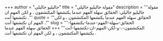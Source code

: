 +++
author = "جاليليو جاليلي"
title = "مقولة جاليليو جاليلي"
description = '''مقولة جاليليو جاليلي: الحقائق سهلة الفهم عندما يكتشفها المكتشفون ، و لكن المهم ان تكتشفها أنت .'''
quote = '''الحقائق سهلة الفهم عندما يكتشفها المكتشفون ، و لكن المهم ان تكتشفها أنت .'''
slug = '''الحقائق-سهلة-الفهم-عندما-يكتشفها-المكتشفون-،-و-لكن-المهم-ان-تكتشفها-أنت'''
+++
الحقائق سهلة الفهم عندما يكتشفها المكتشفون ، و لكن المهم ان تكتشفها أنت .

